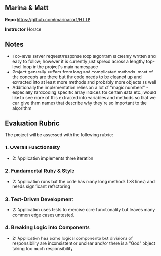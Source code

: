 ## Marina & Matt

__Repo__ https://github.com/marinacor1/HTTP

__Instructor__ Horace

## Notes

* Top-level server request/response loop algorithm is cleanly written
and easy to follow; however it is currently just spread across a lengthy
top-level loop in the project's main namespace
* Project generally suffers from long and complicated methods. most of
the concepts are there but the code needs to be cleaned up and
extracted into at least more methods and probably more objects as well
* Additionally the implementation relies on a lot of "magic numbers" - especially
hardcoding specific array indices for certain data etc.; would like to see more
of this extracted into variables and methods so that we can give them names
that describe why they're so important to the algorithm

## Evaluation Rubric

The project will be assessed with the following rubric:

### 1. Overall Functionality

* 2: Application implements three iteration

### 2. Fundamental Ruby & Style

* 2:  Application runs but the code has many long methods (>8 lines) and needs significant refactoring

### 3. Test-Driven Development

* 2: Application uses tests to exercise core functionality but leaves many common edge cases untested.

### 4. Breaking Logic into Components

* 2: Application has some logical components but divisions of responsibility are inconsistent or unclear and/or there is a "God" object taking too much responsibility
